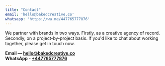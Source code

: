 ```yaml
---
title: "Contact"
email: 'hello@bakedcreative.co'
whatsapp: 'https://wa.me/447765777876'
---
```


We partner with brands in two ways. Firstly, as a creative agency of record. Secondly, on a project-by-project basis. If you'd like to chat about working together, please get in touch now.

**Email — hello@bakedcreative.co**﻿  
**WhatsApp - [+447765777876](https://wa.me/447765777876)**
